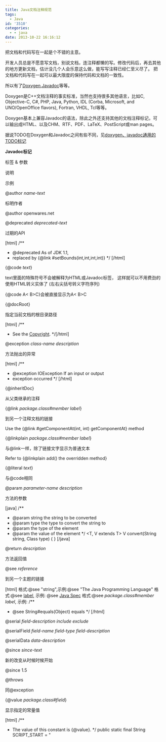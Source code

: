 ```yaml
---
title: Java文档注释规范
tags:
  - Java
id: '3510'
categories:
  - - java
date: 2013-10-22 16:16:12
---
```


把文档和代码写在一起是个不错的主意。
<!-- more -->
开发人员总是不愿意写文档，别说文档，连注释都懒的写。修改代码后，再去其他的地方更新文档，估计没几个人会乐意这么做，能写写注释已经仁至义尽了。
把文档和代码写在一起可以最大限度的保持代码和文档的一致性。

所以有了[Doxygen](http://www.stack.nl/~dimitri/doxygen/index.html),[Javadoc](http://www.oracle.com/technetwork/java/javase/documentation/index-137868.html)等等。

Doxygen是C++文档注释的事实标准，当然也支持很多其他语言，比如C, Objective-C, C#, PHP, Java, Python, IDL (Corba, Microsoft, and UNO/OpenOffice flavors), Fortran, VHDL, Tcl等等。

Doxygen基本上兼容Javadoc的语法，除此之外还支持其他的文档注释标记，可以输出成HTML、以及CHM、RTF、PDF、LaTeX、PostScript或man pages。

据说TODO在Doxygen和Javadoc之间有些不同，见[doxygen、javadoc通用的TODO标记](http://www.douban.com/note/52331471/)

**Javadoc标记**

标签 & 参数

说明

示例

@author _name-text_

标明作者

@author openwares.net

@deprecated _deprecated-text_

过期的API

\[html\]
/**
 * @deprecated As of JDK 1.1, 
 * replaced by {@link #setBounds(int,int,int,int)}
 */
\[/html\]

{@code _text_}

text里面的特殊符号不会被解释为HTML或Javadoc标签，
这样就可以不用费劲的使用HTML转义实体了
(左右尖括号转义字符序列)

{@code A< B>C}会被直接显示为A< B>C

{@docRoot}

指定当前文档的根目录路径

\[html\]
/**
 * See the <a href="{@docRoot}/copyright.html">Copyright</a>.
 */\[/html\]

@exception _class-name description_

方法抛出的异常

\[html\]
/**
 * @exception IOException If an input or output 
 * exception occurred
 */
\[/html\]

{@inheritDoc}

从父类继承的注释

{@link _package.class#member label_}

到另一个注释文档的链接

Use the {@link #getComponentAt(int, int) getComponentAt} method

{@linkplain _package.class#member label_}

与@link一样，除了链接文字显示为普通文本

Refer to {@linkplain add() the overridden method}

{@literal _text_}

与@code相同

@param _parameter-name description_

方法的参数

\[java\]
 /**
 * @param string the string to be converted
 * @param type the type to convert the string to
 * @param <T> the type of the element
 * @param <V> the value of the element
 */
 <T, V extends T> V convert(String string, Class<T> type) {
 }
\[/java\]

@return _description_

方法返回值

@see _reference_

到另一个主题的链接

\[html\]
格式:@see "string",示例:@see "The Java Programming Language"
格式:@see <a href="URL#value">label</a>,
示例: @see <a href="spec.html#section">Java Spec</a>
格式:@see <em>package.class#member label</em>,
示例:
/**
 * @see String#equals(Object) equals
 */
\[/html\]

@serial _field-description include exclude_

@serialField _field-name field-type field-description_

@serialData _data-description_

@since _since-text_

新的改变从时候时候开始

@since 1.5

@throws

同@exception

{@value _package.class#field_}

显示指定的常量值

\[html\]
/**
 * The value of this constant is {@value}.
 */
 public static final String SCRIPT_START = "<script>"

 /**
 * Evaluates the script starting with {@value #SCRIPT_START}.
 */
 public String evalScript(String script) {
 }
\[/html\]

@version _version-text_

标明版本

参考：
[javadoc - The Java API Documentation Generator](http://docs.oracle.com/javase/1.5.0/docs/tooldocs/windows/javadoc.html)